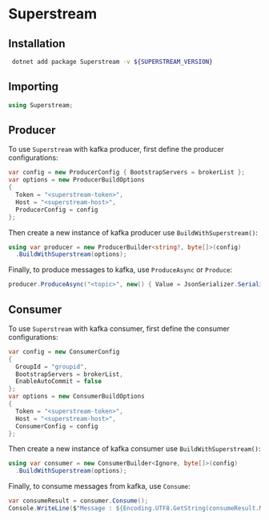 # Superstream

## Installation

```sh
 dotnet add package Superstream -v ${SUPERSTREAM_VERSION}
```

## Importing

```c#
using Superstream;
```

## Producer

To use `Superstream` with kafka producer, first define the producer configurations:
  
```c#
var config = new ProducerConfig { BootstrapServers = brokerList };
var options = new ProducerBuildOptions
{
  Token = "<superstream-token>",
  Host = "<superstream-host>",
  ProducerConfig = config
};
```

Then create a new instance of kafka producer use `BuildWithSuperstream()`:

```c#
using var producer = new ProducerBuilder<string?, byte[]>(config)
  .BuildWithSuperstream(options);
```
Finally, to produce messages to kafka, use `ProduceAsync` or `Produce`:

```c#
producer.ProduceAsync("<topic>", new() { Value = JsonSerializer.SerializeToUtf8Bytes("{\"test_key\":\"test_value\"}") });
```

## Consumer

To use `Superstream` with kafka consumer, first define the consumer configurations:

```c#
var config = new ConsumerConfig
{
  GroupId = "groupid",
  BootstrapServers = brokerList,
  EnableAutoCommit = false
};
var options = new ConsumerBuildOptions
{
  Token = "<superstream-token>",
  Host = "<superstream-host>",
  ConsumerConfig = config
};
```

Then create a new instance of kafka consumer use `BuildWithSuperstream()`:

```c#
using var consumer = new ConsumerBuilder<Ignore, byte[]>(config)
  .BuildWithSuperstream(options);
```

Finally, to consume messages from kafka, use `Consume`:

```c#
var consumeResult = consumer.Consume();
Console.WriteLine($"Message : ${Encoding.UTF8.GetString(consumeResult.Message.Value)}");
```
